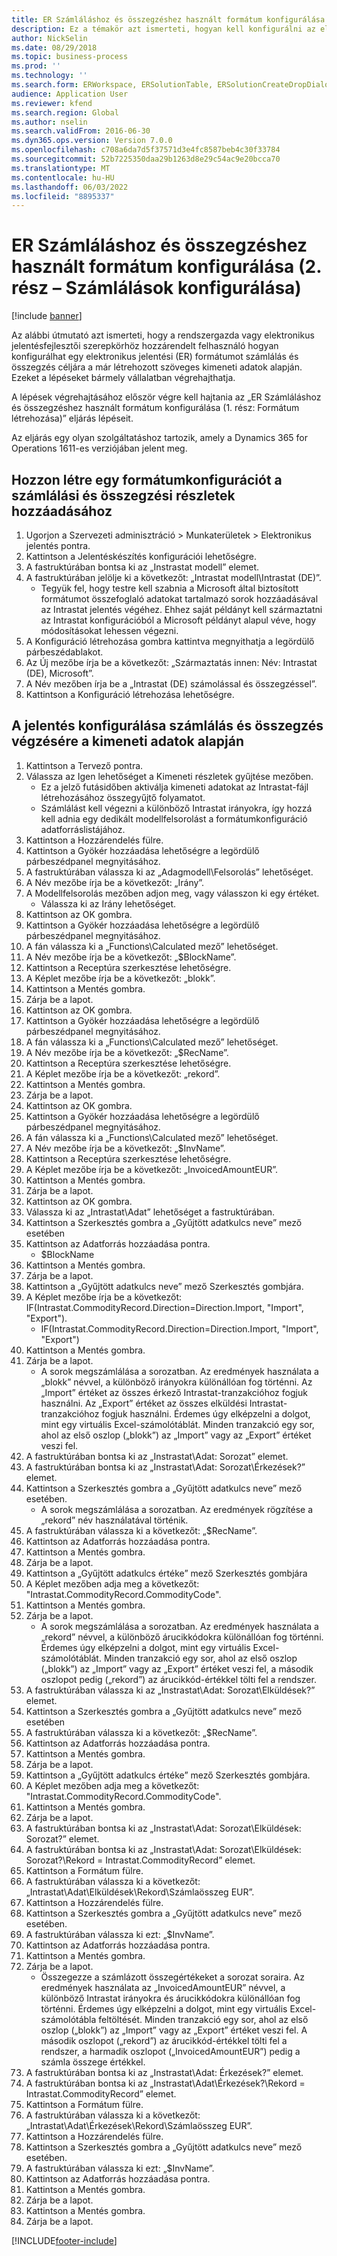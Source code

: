 ```yaml
---
title: ER Számláláshoz és összegzéshez használt formátum konfigurálása (2. rész – Számlálások konfigurálása)
description: Ez a témakör azt ismerteti, hogyan kell konfigurálni az elektronikus jelentési formátumokat a már létrehozott szövegkimenet adatai alapján történő leltározáshoz és összegzéshez. (2. rész)
author: NickSelin
ms.date: 08/29/2018
ms.topic: business-process
ms.prod: ''
ms.technology: ''
ms.search.form: ERWorkspace, ERSolutionTable, ERSolutionCreateDropDialog, EROperationDesigner, ERDataSourceAddDropDialog, ERExpressionDesignerFormula
audience: Application User
ms.reviewer: kfend
ms.search.region: Global
ms.author: nselin
ms.search.validFrom: 2016-06-30
ms.dyn365.ops.version: Version 7.0.0
ms.openlocfilehash: c708a6da7d5f37571d3e4fc8587beb4c30f33784
ms.sourcegitcommit: 52b7225350daa29b1263d8e29c54ac9e20bcca70
ms.translationtype: MT
ms.contentlocale: hu-HU
ms.lasthandoff: 06/03/2022
ms.locfileid: "8895337"
---
```

# <a name="er-configure-format-to-do-counting-and-summing-part-2---configure-computations"></a>ER Számláláshoz és összegzéshez használt formátum konfigurálása (2. rész – Számlálások konfigurálása)

[!include [banner](../../includes/banner.md)]

Az alábbi útmutató azt ismerteti, hogy a rendszergazda vagy elektronikus jelentésfejlesztői szerepkörhöz hozzárendelt felhasználó hogyan konfigurálhat egy elektronikus jelentési (ER) formátumot számlálás és összegzés céljára a már létrehozott szöveges kimeneti adatok alapján. Ezeket a lépéseket bármely vállalatban végrehajthatja.

A lépések végrehajtásához először végre kell hajtania az „ER Számláláshoz és összegzéshez használt formátum konfigurálása (1. rész: Formátum létrehozása)” eljárás lépéseit.

Az eljárás egy olyan szolgáltatáshoz tartozik, amely a Dynamics 365 for Operations 1611-es verziójában jelent meg.


## <a name="create-a-format-configuration-to-add-counting-and-summing-details"></a>Hozzon létre egy formátumkonfigurációt a számlálási és összegzési részletek hozzáadásához
1. Ugorjon a Szervezeti adminisztráció > Munkaterületek > Elektronikus jelentés pontra.
2. Kattintson a Jelentéskészítés konfigurációi lehetőségre.
3. A fastruktúrában bontsa ki az „Instrastat modell” elemet.
4. A fastruktúrában jelölje ki a következőt: „Intrastat modell\Intrastat (DE)”.
    * Tegyük fel, hogy testre kell szabnia a Microsoft által biztosított formátumot összefoglaló adatokat tartalmazó sorok hozzáadásával az Intrastat jelentés végéhez. Ehhez saját példányt kell származtatni az Intrastat konfigurációból a Microsoft példányt alapul véve, hogy módosításokat lehessen végezni.  
5. A Konfiguráció létrehozása gombra kattintva megnyithatja a legördülő párbeszédablakot.
6. Az Új mezőbe írja be a következőt: „Származtatás innen: Név: Intrastat (DE), Microsoft”.
7. A Név mezőben írja be a „Intrastat (DE) számolással és összegzéssel”.
8. Kattintson a Konfiguráció létrehozása lehetőségre.

## <a name="configure-this-report-to-do-counting-and-summation-based-on-output-details"></a>A jelentés konfigurálása számlálás és összegzés végzésére a kimeneti adatok alapján
1. Kattintson a Tervező pontra.
2. Válassza az Igen lehetőséget a Kimeneti részletek gyűjtése mezőben.
    * Ez a jelző futásidőben aktiválja kimeneti adatokat az Intrastat-fájl létrehozásához összegyűjtő folyamatot.  
    * Számlálást kell végezni a különböző Intrastat irányokra, így hozzá kell adnia egy dedikált modellfelsorolást a formátumkonfiguráció adatforráslistájához.  
3. Kattintson a Hozzárendelés fülre.
4. Kattintson a Gyökér hozzáadása lehetőségre a legördülő párbeszédpanel megnyitásához.
5. A fastruktúrában válassza ki az „Adagmodell\Felsorolás” lehetőséget.
6. A Név mezőbe írja be a következőt: „Irány”.
7. A Modellfelsorolás mezőben adjon meg, vagy válasszon ki egy értéket.
    * Válassza ki az Irány lehetőséget.  
8. Kattintson az OK gombra.
9. Kattintson a Gyökér hozzáadása lehetőségre a legördülő párbeszédpanel megnyitásához.
10. A fán válassza ki a „Functions\Calculated mező” lehetőséget.
11. A Név mezőbe írja be a következőt: „$BlockName”.
12. Kattintson a Receptúra szerkesztése lehetőségre.
13. A Képlet mezőbe írja be a következőt: „blokk”.
14. Kattintson a Mentés gombra.
15. Zárja be a lapot.
16. Kattintson az OK gombra.
17. Kattintson a Gyökér hozzáadása lehetőségre a legördülő párbeszédpanel megnyitásához.
18. A fán válassza ki a „Functions\Calculated mező” lehetőséget.
19. A Név mezőbe írja be a következőt: „$RecName”.
20. Kattintson a Receptúra szerkesztése lehetőségre.
21. A Képlet mezőbe írja be a következőt: „rekord”.
22. Kattintson a Mentés gombra.
23. Zárja be a lapot.
24. Kattintson az OK gombra.
25. Kattintson a Gyökér hozzáadása lehetőségre a legördülő párbeszédpanel megnyitásához.
26. A fán válassza ki a „Functions\Calculated mező” lehetőséget.
27. A Név mezőbe írja be a következőt: „$InvName”.
28. Kattintson a Receptúra szerkesztése lehetőségre.
29. A Képlet mezőbe írja be a következőt: „InvoicedAmountEUR”.
30. Kattintson a Mentés gombra.
31. Zárja be a lapot.
32. Kattintson az OK gombra.
33. Válassza ki az „Intrastat\Adat” lehetőséget a fastruktúrában.
34. Kattintson a Szerkesztés gombra a „Gyűjtött adatkulcs neve” mező esetében
35. Kattintson az Adatforrás hozzáadása pontra.
    * $BlockName  
36. Kattintson a Mentés gombra.
37. Zárja be a lapot.
38. Kattintson a „Gyűjtött adatkulcs neve” mező Szerkesztés gombjára.
39. A Képlet mezőbe írja be a következőt: IF(Intrastat.CommodityRecord.Direction=Direction.Import, "Import", "Export").
    * IF(Intrastat.CommodityRecord.Direction=Direction.Import, "Import", "Export")  
40. Kattintson a Mentés gombra.
41. Zárja be a lapot.
    * A sorok megszámlálása a sorozatban. Az eredmények használata a „blokk” névvel, a különböző irányokra különállóan fog történni. Az „Import” értéket az összes érkező Intrastat-tranzakcióhoz fogjuk használni. Az „Export” értéket az összes elküldési Intrastat-tranzakcióhoz fogjuk használni. Érdemes úgy elképzelni a dolgot, mint egy virtuális Excel-számolótáblát. Minden tranzakció egy sor, ahol az első oszlop („blokk”) az „Import” vagy az „Export” értéket veszi fel.  
42. A fastruktúrában bontsa ki az „Instrastat\Adat: Sorozat” elemet.
43. A fastruktúrában bontsa ki az „Instrastat\Adat: Sorozat\Érkezések?” elemet.
44. Kattintson a Szerkesztés gombra a „Gyűjtött adatkulcs neve” mező esetében.
    * A sorok megszámlálása a sorozatban. Az eredmények rögzítése a „rekord” név használatával történik.  
45. A fastruktúrában válassza ki a következőt: „$RecName”.
46. Kattintson az Adatforrás hozzáadása pontra.
47. Kattintson a Mentés gombra.
48. Zárja be a lapot.
49. Kattintson a „Gyűjtött adatkulcs értéke” mező Szerkesztés gombjára
50. A Képlet mezőben adja meg a következőt: "Intrastat.CommodityRecord.CommodityCode".
51. Kattintson a Mentés gombra.
52. Zárja be a lapot.
    * A sorok megszámlálása a sorozatban. Az eredmények használata a „rekord” névvel, a különböző árucikkódokra különállóan fog történni. Érdemes úgy elképzelni a dolgot, mint egy virtuális Excel-számolótáblát. Minden tranzakció egy sor, ahol az első oszlop („blokk”) az „Import” vagy az „Export” értéket veszi fel, a második oszlopot pedig („rekord”) az árucikkód-értékkel tölti fel a rendszer.  
53. A fastruktúrában válassza ki az „Instrastat\Adat: Sorozat\Elküldések?” elemet.
54. Kattintson a Szerkesztés gombra a „Gyűjtött adatkulcs neve” mező esetében
55. A fastruktúrában válassza ki a következőt: „$RecName”.
56. Kattintson az Adatforrás hozzáadása pontra.
57. Kattintson a Mentés gombra.
58. Zárja be a lapot.
59. Kattintson a „Gyűjtött adatkulcs értéke” mező Szerkesztés gombjára.
60. A Képlet mezőben adja meg a következőt: "Intrastat.CommodityRecord.CommodityCode".
61. Kattintson a Mentés gombra.
62. Zárja be a lapot.
63. A fastruktúrában bontsa ki az „Instrastat\Adat: Sorozat\Elküldések: Sorozat?” elemet.
64. A fastruktúrában bontsa ki az „Instrastat\Adat: Sorozat\Elküldések: Sorozat?\Rekord = Intrastat.CommodityRecord” elemet.
65. Kattintson a Formátum fülre.
66. A fastruktúrában válassza ki a következőt: „Intrastat\Adat\Elküldések\Rekord\Számlaösszeg EUR”.
67. Kattintson a Hozzárendelés fülre.
68. Kattintson a Szerkesztés gombra a „Gyűjtött adatkulcs neve” mező esetében.
69. A fastruktúrában válassza ki ezt: „$InvName”.
70. Kattintson az Adatforrás hozzáadása pontra.
71. Kattintson a Mentés gombra.
72. Zárja be a lapot.
    * Összegezze a számlázott összegértékeket a sorozat soraira. Az eredmények használata az „InvoicedAmountEUR” névvel, a különböző Intrastat irányokra és árucikkódokra különállóan fog történni. Érdemes úgy elképzelni a dolgot, mint egy virtuális Excel-számolótábla feltöltését. Minden tranzakció egy sor, ahol az első oszlop („blokk”) az „Import” vagy az „Export” értéket veszi fel. A második oszlopot („rekord”) az árucikkód-értékkel tölti fel a rendszer, a harmadik oszlopot („InvoicedAmountEUR”) pedig a számla összege értékkel.  
73. A fastruktúrában bontsa ki az „Instrastat\Adat: Érkezések?” elemet.
74. A fastruktúrában bontsa ki az „Instrastat\Adat\Érkezések?\Rekord = Intrastat.CommodityRecord” elemet.
75. Kattintson a Formátum fülre.
76. A fastruktúrában válassza ki a következőt: „Intrastat\Adat\Érkezések\Rekord\Számlaösszeg EUR”.
77. Kattintson a Hozzárendelés fülre.
78. Kattintson a Szerkesztés gombra a „Gyűjtött adatkulcs neve” mező esetében.
79. A fastruktúrában válassza ki ezt: „$InvName”.
80. Kattintson az Adatforrás hozzáadása pontra.
81. Kattintson a Mentés gombra.
82. Zárja be a lapot.
83. Kattintson a Mentés gombra.
84. Zárja be a lapot.



[!INCLUDE[footer-include](../../../../includes/footer-banner.md)]